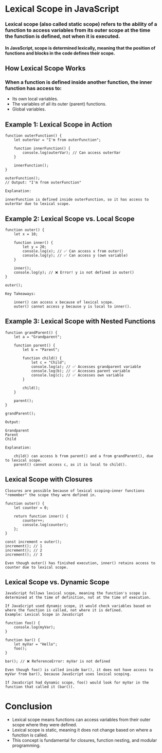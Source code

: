 # Lexical Scope in JavaScript

### Lexical scope (also called static scope) refers to the ability of a function to access variables from its outer scope at the time the function is defined, not when it is executed.

#### In JavaScript, scope is determined lexically, meaning that the position of functions and blocks in the code defines their scope.

## How Lexical Scope Works

### When a function is defined inside another function, the inner function has access to:

+ Its own local variables.
+ The variables of all its outer (parent) functions.
+ Global variables.

## Example 1: Lexical Scope in Action

    function outerFunction() {
        let outerVar = "I'm from outerFunction";
    
        function innerFunction() {
            console.log(outerVar); // Can access outerVar
        }
    
        innerFunction();
    }
    
    outerFunction();
    // Output: "I'm from outerFunction"
    
    Explanation:
    
    innerFunction is defined inside outerFunction, so it has access to outerVar due to lexical scope.

## Example 2: Lexical Scope vs. Local Scope

    function outer() {
        let x = 10;
    
        function inner() {
            let y = 20;
            console.log(x); // ✅ Can access x from outer()
            console.log(y); // ✅ Can access y (own variable)
        }
    
        inner();
        console.log(y); // ❌ Error! y is not defined in outer()
    }
    
    outer();
    
    Key Takeaways:
    
        inner() can access x because of lexical scope.
        outer() cannot access y because y is local to inner().

## Example 3: Lexical Scope with Nested Functions

    function grandParent() {
        let a = "Grandparent";
    
        function parent() {
            let b = "Parent";
    
            function child() {
                let c = "Child";
                console.log(a); // ✅ Accesses grandparent variable
                console.log(b); // ✅ Accesses parent variable
                console.log(c); // ✅ Accesses own variable
            }
    
            child();
        }
    
        parent();
    }
    
    grandParent();
    
    Output:
    
    Grandparent
    Parent
    Child
    
    Explanation:
    
        child() can access b from parent() and a from grandParent(), due to lexical scope.
        parent() cannot access c, as it is local to child().

## Lexical Scope with Closures

    Closures are possible because of lexical scoping—inner functions "remember" the scope they were defined in.
    
    function outer() {
        let counter = 0;
    
        return function inner() {
            counter++;
            console.log(counter);
        };
    }
    
    const increment = outer();
    increment(); // 1
    increment(); // 2
    increment(); // 3
    
    Even though outer() has finished execution, inner() retains access to counter due to lexical scope.


## Lexical Scope vs. Dynamic Scope

    JavaScript follows lexical scope, meaning the function's scope is determined at the time of definition, not at the time of execution.
    
    If JavaScript used dynamic scope, it would check variables based on where the function is called, not where it is defined.
    Example: Lexical Scope in JavaScript
    
    function foo() {
        console.log(myVar);
    }
    
    function bar() {
        let myVar = "Hello";
        foo();
    }
    
    bar(); // ❌ ReferenceError: myVar is not defined
    
    Even though foo() is called inside bar(), it does not have access to myVar from bar(), because JavaScript uses lexical scoping.
    
    If JavaScript had dynamic scope, foo() would look for myVar in the function that called it (bar()).
    
# Conclusion

+ Lexical scope means functions can access variables from their outer scope where they were defined.
+ Lexical scope is static, meaning it does not change based on where a function is called.
+ This concept is fundamental for closures, function nesting, and modular programming.
